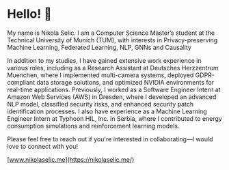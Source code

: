 # Hello! 👋

My name is Nikola Selic. I am a Computer Science Master’s student at the Technical University of Munich (TUM), with interests in Privacy-preserving Machine Learning, Federated Learning, NLP, GNNs and Causality

In addition to my studies, I have gained extensive work experience in various roles, including as a Research Assistant at Deutsches Herzzentrum Muenchen, where I implemented multi-camera systems, deployed GDPR-compliant data storage solutions, and optimized NVIDIA environments for real-time applications. Previously, I worked as a Software Engineer Intern at Amazon Web Services (AWS) in Dresden, where I developed an advanced NLP model, classified security risks, and enhanced security patch identification processes. I also have experience as a Machine Learning Engineer Intern at Typhoon HIL, Inc. in Serbia, where I contributed to energy consumption simulations and reinforcement learning models.

Please feel free to reach out if you're interested in collaborating—I would love to connect with you!

[www.nikolaselic.me](https://nikolaselic.me/)


